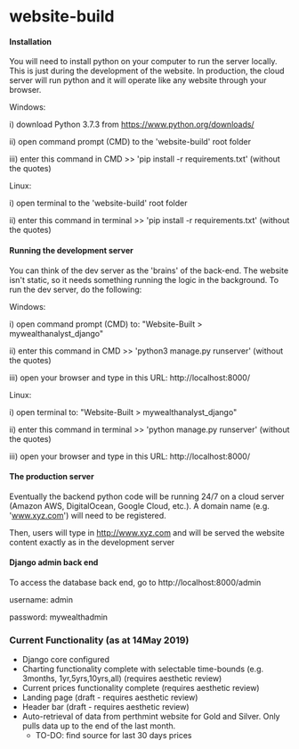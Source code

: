 # website-build

#### Installation
You will need to install python on your computer to run the server locally. This is just during the development of the website. In production, the cloud server will run python and it will operate like any website through your browser.


 Windows:
 
 i) download Python 3.7.3 from https://www.python.org/downloads/
 
 ii) open command prompt (CMD) to the 'website-build' root folder
 
 iii) enter this command in CMD >>              'pip install -r requirements.txt'     (without the quotes) 
 
 

 Linux:
 
 i) open terminal to the 'website-build' root folder
 
 ii) enter this command in terminal >>           'pip install -r requirements.txt'     (without the quotes) 
 



#### Running the development server
You can think of the dev server as the 'brains' of the back-end. The website isn't static, so it needs something running the logic in the background.
To run the dev server, do the following:


Windows:

i) open command prompt (CMD) to: "Website-Built > mywealthanalyst_django"

ii) enter this command in CMD >>             'python3 manage.py runserver' (without the quotes)

iii) open your browser and type in this URL:          http://localhost:8000/



Linux:

i) open terminal to: "Website-Built > mywealthanalyst_django"

ii) enter this command in terminal >>             'python manage.py runserver' (without the quotes)

iii) open your browser and type in this URL:          http://localhost:8000/



#### The production server
Eventually the backend python code will be running 24/7 on a cloud server (Amazon AWS, DigitalOcean, Google Cloud, etc.).
A domain name (e.g. 'www.xyz.com') will need to be registered.

Then, users will type in http://www.xyz.com and will be served the website content exactly as in the development server  



#### Django admin back end
To access the database back end, go to http://localhost:8000/admin

username: admin

password: mywealthadmin



### Current Functionality (as at 14May 2019)
- Django core configured
- Charting functionality complete with selectable time-bounds (e.g. 3months, 1yr,5yrs,10yrs,all) (requires aesthetic review)
- Current prices functionality complete (requires aesthetic review)
- Landing page (draft - requires aesthetic review)
- Header bar (draft - requires aesthetic review)
- Auto-retrieval of data from perthmint website for Gold and Silver. Only pulls data up to the end of the last month.
     - TO-DO: find source for last 30 days prices

